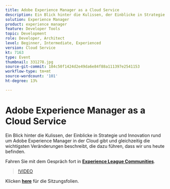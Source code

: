 ```yaml
---
title: Adobe Experience Manager as a Cloud Service
description: Ein Blick hinter die Kulissen, der Einblicke in Strategie und Innovation rund um Adobe Experience Manager in der Cloud gibt und gleichzeitig die wichtigsten Veränderungen beschreibt, die dazu führen, dass wir uns heute befinden. Diese Sitzung wurde im Rahmen des Adobe Developers Live Content-Ereignisses bereitgestellt.
solution: Experience Manager
product: experience manager
feature: Developer Tools
topic: Development
role: Developer, Architect
level: Beginner, Intermediate, Experienced
version: Cloud Service
kt: 7163
type: Event
thumbnail: 331278.jpg
source-git-commit: 184c50f1424d2e49da6e84f88a111397e2541153
workflow-type: tm+mt
source-wordcount: '101'
ht-degree: 13%

---
```



# Adobe Experience Manager as a Cloud Service

Ein Blick hinter die Kulissen, der Einblicke in Strategie und Innovation rund um Adobe Experience Manager in der Cloud gibt und gleichzeitig die wichtigsten Veränderungen beschreibt, die dazu führen, dass wir uns heute befinden.

Fahren Sie mit dem Gespräch fort in **[Experience League Communities](http://adobe.ly/36Yd3v6)**.

>[!VIDEO](https://video.tv.adobe.com/v/331278/?quality=12&learn=on&hidetitle=true)

Klicken **[here](/help/adobe-developers-live/assets/experience-manager-as-cloud-service.pdf)** für die Sitzungsfolien.
